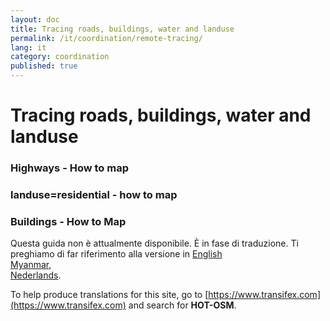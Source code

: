 ```yaml
---
layout: doc
title: Tracing roads, buildings, water and landuse 
permalink: /it/coordination/remote-tracing/
lang: it
category: coordination
published: true
---
```


Tracing roads, buildings, water and landuse 
============================= 

### Highways - How to map
### landuse=residential - how to map
### Buildings - How to Map 

Questa guida non è attualmente disponibile. È in fase di traduzione. Ti preghiamo di far riferimento alla versione in 
[English](/en/coordination/)    <!--
[Bahasa Indonesia](/bi/coordination/),  
[Catalan](/ca/coordination/)
[Czech](/cs/coordination/),   
[Deutsch](/de/coordination/),  
[Español](/es/coordination/),  
[فارسی](/fa/coordination/),  
[Français](/fr/coordination/),  
[Hrvatski](/hr/coordination/),  
[Italiano](/it/coordination/),  
[日本語](/ja/coordination/),  -->  
[Myanmar](/my/coordination/),  <!--
[Norsk](/nb/coordination/), -->  
[Nederlands](/nl/coordination/).  <!--
[Português](/pt/coordination/),  
[Русский](/ru/coordination/),  
[Kiswahili](/sw/coordination/), 
[Slovenian](/sl/coordination/),  
[Shqip](/sq/coordination/),  
[Українська](/uk/coordination/), 
[简体中文](/zh/coordination/).
[繁體中文](/zh-tw/coordination/).-->  

To help produce translations for this site, go to [https://www.transifex.com](https://www.transifex.com) and search for **HOT-OSM**.
